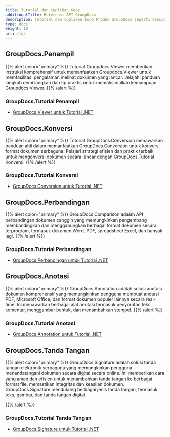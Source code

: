 ```yaml
---
title: Tutorial dan Cuplikan Kode
additionalTitle: Referensi API GroupDocs
description: Tutorial dan cuplikan kode Produk GroupDocs seperti GroupDocs.Viewer, GroupDocs.Annotation, GroupDocs.Conversion, dan produk lainnya.
type: docs
weight: 10
url: /id/
---
```


## GroupDocs.Penampil
{{% alert color="primary" %}}
Tutorial Groupdocs.Viewer memberikan instruksi komprehensif untuk memanfaatkan Groupdocs.Viewer untuk memfasilitasi pengalaman melihat dokumen yang lancar. Jelajahi panduan langkah demi langkah dan tip praktis untuk memaksimalkan kemampuan Groupdocs.Viewer.
{{% /alert %}}

### GroupDocs.Tutorial Penampil
- [GroupDocs.Viewer untuk Tutorial .NET](../viewer/id/net/)


## GroupDocs.Konversi
{{% alert color="primary" %}}
Tutorial GroupDocs.Conversion menawarkan panduan ahli dalam memanfaatkan GroupDocs.Conversion untuk konversi format dokumen serbaguna. Pelajari strategi efisien dan praktik terbaik untuk mengonversi dokumen secara lancar dengan GroupDocs.Tutorial Konversi.
{{% /alert %}}

### GroupDocs.Tutorial Konversi
- [GroupDocs.Conversion untuk Tutorial .NET](../conversion/id/net/)


## GroupDocs.Perbandingan
{{% alert color="primary" %}}
GroupDocs.Comparison adalah API perbandingan dokumen canggih yang memungkinkan pengembang membandingkan dan menggabungkan berbagai format dokumen secara terprogram, termasuk dokumen Word, PDF, spreadsheet Excel, dan banyak lagi.
{{% /alert %}}

### GroupDocs.Tutorial Perbandingan
- [GroupDocs.Perbandingan untuk Tutorial .NET](../comparison/id/net/)


## GroupDocs.Anotasi
{{% alert color="primary" %}}
GroupDocs.Annotation adalah solusi anotasi dokumen komprehensif yang memungkinkan pengguna membuat anotasi PDF, Microsoft Office, dan format dokumen populer lainnya secara real-time. Ini menawarkan berbagai alat anotasi termasuk penyorotan teks, komentar, menggambar bentuk, dan menambahkan stempel.
{{% /alert %}}

### GroupDocs.Tutorial Anotasi
- [GroupDocs.Annotation untuk Tutorial .NET](../annotation/id/id/net/)


## GroupDocs.Tanda Tangan
{{% alert color="primary" %}}
GroupDocs.Signature adalah solusi tanda tangan elektronik serbaguna yang memungkinkan pengguna menandatangani dokumen secara digital secara online. Ini memberikan cara yang aman dan efisien untuk menambahkan tanda tangan ke berbagai format file, memastikan integritas dan keaslian dokumen. GroupDocs.Signature mendukung berbagai jenis tanda tangan, termasuk teks, gambar, dan tanda tangan digital.

{{% /alert %}}

### GroupDocs.Tutorial Tanda Tangan
- [GroupDocs.Signature untuk Tutorial .NET](../signature/id/net/)